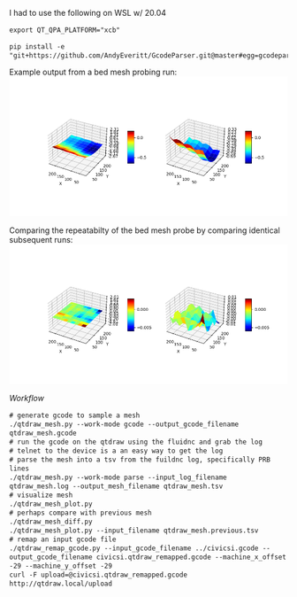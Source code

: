 I had to use the following on WSL w/ 20.04
```
export QT_QPA_PLATFORM="xcb"
```

```
pip install -e "git+https://github.com/AndyEveritt/GcodeParser.git@master#egg=gcodeparser"
```

Example output from a bed mesh probing run:
![Example bed mesh measurement png output](https://github.com/beckdac/qtdraw/blob/main/mesh/qtdraw_mesh.png?raw=true)

Comparing the repeatabilty of the bed mesh probe by comparing identical subsequent runs:
![Example bed mesh measurement repeatability png output](https://github.com/beckdac/qtdraw/blob/main/mesh/qtdraw_mesh.diff.png?raw=true)

*Workflow*
```
# generate gcode to sample a mesh 
./qtdraw_mesh.py --work-mode gcode --output_gcode_filename qtdraw_mesh.gcode
# run the gcode on the qtdraw using the fluidnc and grab the log
# telnet to the device is a an easy way to get the log
# parse the mesh into a tsv from the fuildnc log, specifically PRB lines
./qtdraw_mesh.py --work-mode parse --input_log_filename qtdraw_mesh.log --output_mesh_filename qtdraw_mesh.tsv
# visualize mesh
./qtdraw_mesh_plot.py
# perhaps compare with previous mesh
./qtdraw_mesh_diff.py
./qtdraw_mesh_plot.py --input_filename qtdraw_mesh.previous.tsv
# remap an input gcode file
./qtdraw_remap_gcode.py --input_gcode_filename ../civicsi.gcode --output_gcode_filename civicsi.qtdraw_remapped.gcode --machine_x_offset -29 --machine_y_offset -29
curl -F upload=@civicsi.qtdraw_remapped.gcode http://qtdraw.local/upload
```
